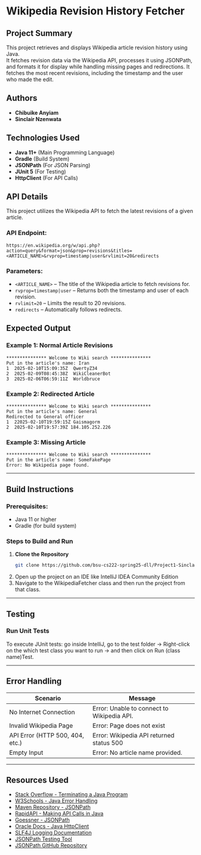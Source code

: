 # Wikipedia Revision History Fetcher 

## Project Summary  
This project retrieves and displays Wikipedia article revision history using Java.  
It fetches revision data via the Wikipedia API, processes it using JSONPath,  
and formats it for display while handling missing pages and redirections. 
It fetches the most recent revisions, including the timestamp and the user who made the edit.

## Authors  
- **Chibuike Anyiam**  
- **Sinclair Nzenwata**  

## Technologies Used  
- **Java 11+** (Main Programming Language)  
- **Gradle** (Build System)  
- **JSONPath** (For JSON Parsing)  
- **JUnit 5** (For Testing)  
- **HttpClient** (For API Calls)  

## API Details

This project utilizes the Wikipedia API to fetch the latest revisions of a given article.

### **API Endpoint:**

```
https://en.wikipedia.org/w/api.php?action=query&format=json&prop=revisions&titles=<ARTICLE_NAME>&rvprop=timestamp|user&rvlimit=20&redirects
```

### **Parameters:**

- `<ARTICLE_NAME>` – The title of the Wikipedia article to fetch revisions for.
- `rvprop=timestamp|user` – Returns both the timestamp and user of each revision.
- `rvlimit=20` – Limits the result to 20 revisions.
- `redirects` – Automatically follows redirects.

## Expected Output

### **Example 1: Normal Article Revisions**

```
*************** Welcome to Wiki search ***************
Put in the article's name: Iran
1  2025-02-10T15:09:35Z  QwertyZ34
2  2025-02-09T08:45:38Z  WikiCleanerBot
3  2025-02-06T06:59:11Z  Worldbruce
```

### **Example 2: Redirected Article**

```
*************** Welcome to Wiki search ***************
Put in the article's name: General
Redirected to General officer
1  22025-02-10T19:59:15Z Gaismagorm
2  2025-02-10T19:57:39Z 184.105.252.226
```

### **Example 3: Missing Article**

```
*************** Welcome to Wiki search ***************
Put in the article's name: SomeFakePage
Error: No Wikipedia page found.
```
---

## Build Instructions

### **Prerequisites:**

- Java 11 or higher
- Gradle (for build system)

### Steps to Build and Run  

1. **Clone the Repository**  
   ```sh
   git clone https://github.com/bsu-cs222-spring25-dll/Project1-SinclairNzenwata-ChibuikeAnyiam.git
2. Open up the project on an IDE like IntelliJ IDEA Community Edition
3. Navigate to the WikipediaFetcher class and then run the project from that class.

---

## Testing
### Run Unit Tests
To execute JUnit tests: go inside IntelliJ, go to the test folder → Right-click on the which test class you want to run → and then click on Run (class name)Test.

---

## Error Handling
| Scenario                  | Message                                 |
|---------------------------|-----------------------------------------|
| No Internet Connection     | Error: Unable to connect to Wikipedia API. |
| Invalid Wikipedia Page     | Error: Page does not exist              |
| API Error (HTTP 500, 404, etc.) | Error: Wikipedia API returned status 500 |
| Empty Input    | Error: No article name provided.  |


---

## Resources Used  
- [Stack Overflow - Terminating a Java Program](https://stackoverflow.com/questions/22452930/terminating-a-java-program)  
- [W3Schools - Java Error Handling](https://www.w3schools.com/java/java_ref_errors.asp)  
- [Maven Repository - JSONPath](https://mvnrepository.com/artifact/com.jayway.jsonpath/json-path/2.9.0)  
- [RapidAPI - Making API Calls in Java](https://rapidapi.com/guides/make-api-call-java)  
- [Goessner - JSONPath](https://goessner.net/)  
- [Oracle Docs - Java HttpClient](https://docs.oracle.com/en/java/javase/11/docs/api/java.net.http/java/net/http/HttpClient.html)  
- [SLF4J Logging Documentation](https://www.slf4j.org/codes.html#noProviders)  
- [JSONPath Testing Tool](https://jsonpath.com/)  
- [JSONPath GitHub Repository](https://github.com/json-path/JsonPath) 






